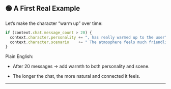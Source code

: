 ## 🟢 A First Real Example

Let’s make the character “warm up” over time:

```js
if (context.chat.message_count > 20) {
  context.character.personality += ", has really warmed up to the user";
  context.character.scenario    += " The atmosphere feels much friendlier now.";
}
```

Plain English:

- After 20 messages → add warmth to both personality and scene.
    
- The longer the chat, the more natural and connected it feels.
    

---
